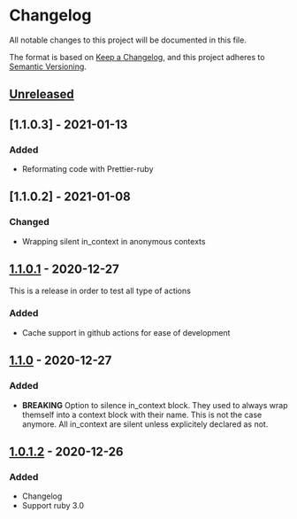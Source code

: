 # Changelog
All notable changes to this project will be documented in this file.

The format is based on [Keep a Changelog](https://keepachangelog.com/en/1.0.0/),
and this project adheres to [Semantic Versioning](https://semver.org/spec/v2.0.0.html).

## [Unreleased]

## [1.1.0.3] - 2021-01-13
### Added
- Reformating code with Prettier-ruby

## [1.1.0.2] - 2021-01-08
### Changed
- Wrapping silent in_context in anonymous contexts

## [1.1.0.1] - 2020-12-27
This is a release in order to test all type of actions

### Added
- Cache support in github actions for ease of development


## [1.1.0] - 2020-12-27
### Added
- **BREAKING** Option to silence in_context block. They used to always wrap themself into a context block with their name. This is not the case anymore. All in_context are silent unless explicitely declared as not. 

## [1.0.1.2] - 2020-12-26
### Added
- Changelog
- Support ruby 3.0

[Unreleased]: https://github.com/zaratan/rspec_in_context/compare/v1.1.0.1...HEAD
[1.1.0.1]: https://github.com/zaratan/rspec_in_context/releases/tag/v1.1.0.1
[1.1.0]: https://github.com/zaratan/rspec_in_context/releases/tag/v1.1.0
[1.0.1.2]: https://github.com/zaratan/rspec_in_context/releases/tag/v1.0.1.2

